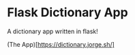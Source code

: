 # Flask Dictionary App

A dictionary app written in flask!

(The App)[https://dictionary.jorge.sh/]

